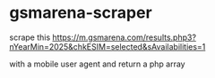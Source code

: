 # gsmarena-scraper

scrape this https://m.gsmarena.com/results.php3?nYearMin=2025&chkESIM=selected&sAvailabilities=1

with a mobile user agent and return a php array
